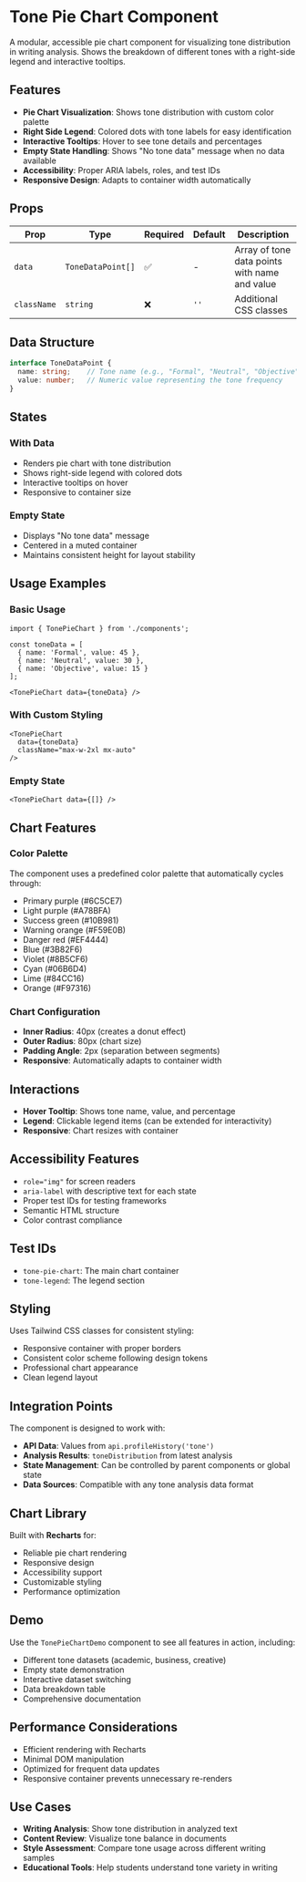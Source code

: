 # Tone Pie Chart Component

A modular, accessible pie chart component for visualizing tone distribution in writing analysis. Shows the breakdown of different tones with a right-side legend and interactive tooltips.

## Features

- **Pie Chart Visualization**: Shows tone distribution with custom color palette
- **Right Side Legend**: Colored dots with tone labels for easy identification
- **Interactive Tooltips**: Hover to see tone details and percentages
- **Empty State Handling**: Shows "No tone data" message when no data available
- **Accessibility**: Proper ARIA labels, roles, and test IDs
- **Responsive Design**: Adapts to container width automatically

## Props

| Prop | Type | Required | Default | Description |
|------|------|----------|---------|-------------|
| `data` | `ToneDataPoint[]` | ✅ | - | Array of tone data points with name and value |
| `className` | `string` | ❌ | `''` | Additional CSS classes |

## Data Structure

```typescript
interface ToneDataPoint {
  name: string;    // Tone name (e.g., "Formal", "Neutral", "Objective")
  value: number;   // Numeric value representing the tone frequency
}
```

## States

### With Data
- Renders pie chart with tone distribution
- Shows right-side legend with colored dots
- Interactive tooltips on hover
- Responsive to container size

### Empty State
- Displays "No tone data" message
- Centered in a muted container
- Maintains consistent height for layout stability

## Usage Examples

### Basic Usage
```tsx
import { TonePieChart } from './components';

const toneData = [
  { name: 'Formal', value: 45 },
  { name: 'Neutral', value: 30 },
  { name: 'Objective', value: 15 }
];

<TonePieChart data={toneData} />
```

### With Custom Styling
```tsx
<TonePieChart
  data={toneData}
  className="max-w-2xl mx-auto"
/>
```

### Empty State
```tsx
<TonePieChart data={[]} />
```

## Chart Features

### Color Palette
The component uses a predefined color palette that automatically cycles through:
- Primary purple (#6C5CE7)
- Light purple (#A78BFA)
- Success green (#10B981)
- Warning orange (#F59E0B)
- Danger red (#EF4444)
- Blue (#3B82F6)
- Violet (#8B5CF6)
- Cyan (#06B6D4)
- Lime (#84CC16)
- Orange (#F97316)

### Chart Configuration
- **Inner Radius**: 40px (creates a donut effect)
- **Outer Radius**: 80px (chart size)
- **Padding Angle**: 2px (separation between segments)
- **Responsive**: Automatically adapts to container width

## Interactions

- **Hover Tooltip**: Shows tone name, value, and percentage
- **Legend**: Clickable legend items (can be extended for interactivity)
- **Responsive**: Chart resizes with container

## Accessibility Features

- `role="img"` for screen readers
- `aria-label` with descriptive text for each state
- Proper test IDs for testing frameworks
- Semantic HTML structure
- Color contrast compliance

## Test IDs

- `tone-pie-chart`: The main chart container
- `tone-legend`: The legend section

## Styling

Uses Tailwind CSS classes for consistent styling:
- Responsive container with proper borders
- Consistent color scheme following design tokens
- Professional chart appearance
- Clean legend layout

## Integration Points

The component is designed to work with:
- **API Data**: Values from `api.profileHistory('tone')`
- **Analysis Results**: `toneDistribution` from latest analysis
- **State Management**: Can be controlled by parent components or global state
- **Data Sources**: Compatible with any tone analysis data format

## Chart Library

Built with **Recharts** for:
- Reliable pie chart rendering
- Responsive design
- Accessibility support
- Customizable styling
- Performance optimization

## Demo

Use the `TonePieChartDemo` component to see all features in action, including:
- Different tone datasets (academic, business, creative)
- Empty state demonstration
- Interactive dataset switching
- Data breakdown table
- Comprehensive documentation

## Performance Considerations

- Efficient rendering with Recharts
- Minimal DOM manipulation
- Optimized for frequent data updates
- Responsive container prevents unnecessary re-renders

## Use Cases

- **Writing Analysis**: Show tone distribution in analyzed text
- **Content Review**: Visualize tone balance in documents
- **Style Assessment**: Compare tone usage across different writing samples
- **Educational Tools**: Help students understand tone variety in writing 